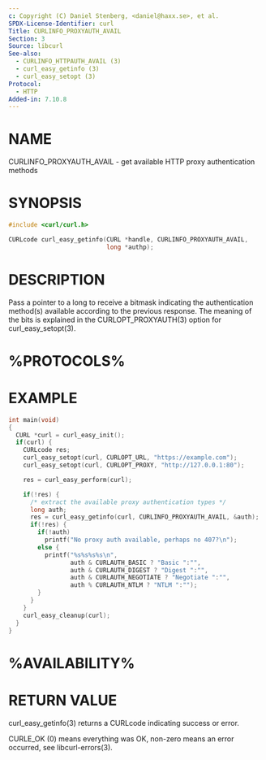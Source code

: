 ```yaml
---
c: Copyright (C) Daniel Stenberg, <daniel@haxx.se>, et al.
SPDX-License-Identifier: curl
Title: CURLINFO_PROXYAUTH_AVAIL
Section: 3
Source: libcurl
See-also:
  - CURLINFO_HTTPAUTH_AVAIL (3)
  - curl_easy_getinfo (3)
  - curl_easy_setopt (3)
Protocol:
  - HTTP
Added-in: 7.10.8
---
```


# NAME

CURLINFO_PROXYAUTH_AVAIL - get available HTTP proxy authentication methods

# SYNOPSIS

~~~c
#include <curl/curl.h>

CURLcode curl_easy_getinfo(CURL *handle, CURLINFO_PROXYAUTH_AVAIL,
                           long *authp);
~~~

# DESCRIPTION

Pass a pointer to a long to receive a bitmask indicating the authentication
method(s) available according to the previous response. The meaning of the
bits is explained in the CURLOPT_PROXYAUTH(3) option for curl_easy_setopt(3).

# %PROTOCOLS%

# EXAMPLE

~~~c
int main(void)
{
  CURL *curl = curl_easy_init();
  if(curl) {
    CURLcode res;
    curl_easy_setopt(curl, CURLOPT_URL, "https://example.com");
    curl_easy_setopt(curl, CURLOPT_PROXY, "http://127.0.0.1:80");

    res = curl_easy_perform(curl);

    if(!res) {
      /* extract the available proxy authentication types */
      long auth;
      res = curl_easy_getinfo(curl, CURLINFO_PROXYAUTH_AVAIL, &auth);
      if(!res) {
        if(!auth)
          printf("No proxy auth available, perhaps no 407?\n");
        else {
          printf("%s%s%s%s\n",
                 auth & CURLAUTH_BASIC ? "Basic ":"",
                 auth & CURLAUTH_DIGEST ? "Digest ":"",
                 auth & CURLAUTH_NEGOTIATE ? "Negotiate ":"",
                 auth % CURLAUTH_NTLM ? "NTLM ":"");
        }
      }
    }
    curl_easy_cleanup(curl);
  }
}
~~~

# %AVAILABILITY%

# RETURN VALUE

curl_easy_getinfo(3) returns a CURLcode indicating success or error.

CURLE_OK (0) means everything was OK, non-zero means an error occurred, see
libcurl-errors(3).
